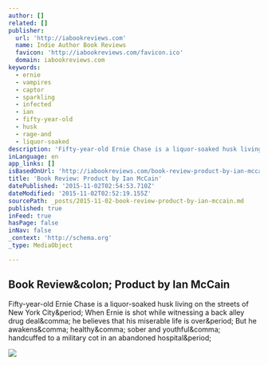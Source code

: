 ```yaml
---
author: []
related: []
publisher:
  url: 'http://iabookreviews.com'
  name: Indie Author Book Reviews
  favicon: 'http://iabookreviews.com/favicon.ico'
  domain: iabookreviews.com
keywords:
  - ernie
  - vampires
  - captor
  - sparkling
  - infected
  - ian
  - fifty-year-old
  - husk
  - rage-and
  - liquor-soaked
description: 'Fifty-year-old Ernie Chase is a liquor-soaked husk living on the streets of New York City. When Ernie is shot while witnessing a back alley drug deal, he believes that his miserable life is over. But he awakens, healthy, sober and youthful, handcuffed to a military cot in an abandoned hospital.'
inLanguage: en
app_links: []
isBasedOnUrl: 'http://iabookreviews.com/book-review-product-by-ian-mccain/'
title: 'Book Review: Product by Ian McCain'
datePublished: '2015-11-02T02:54:53.710Z'
dateModified: '2015-11-02T02:52:19.155Z'
sourcePath: _posts/2015-11-02-book-review-product-by-ian-mccain.md
published: true
inFeed: true
hasPage: false
inNav: false
_context: 'http://schema.org'
_type: MediaObject

---
```

<article style=""><h1>Book Review&amp;colon; Product by Ian McCain</h1><p>Fifty-year-old Ernie Chase is a liquor-soaked husk living on the streets of New York City&amp;period; When Ernie is shot while witnessing a back alley drug deal&amp;comma; he believes that his miserable life is over&amp;period; But he awakens&amp;comma; healthy&amp;comma; sober and youthful&amp;comma; handcuffed to a military cot in an abandoned hospital&amp;period;</p><img src="http://iabookreviews.com/wp-content/uploads/2013/08/81velks+kwL._SL1500_-198x300.jpg" /></article>